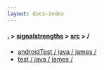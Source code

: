 ```yaml
---
layout: docs-index
---
```

#### [.](./../../index) > [signalstrengths](./../index) > [src](./index) > **/**

- [androidTest / java / james / ](androidTest/java/james/)
- [test / java / james / ](test/java/james/)
